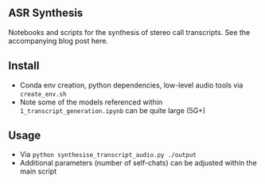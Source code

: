 ## ASR Synthesis
Notebooks and scripts for the synthesis of stereo call transcripts. See the accompanying blog post here.

## Install
- Conda env creation, python dependencies, low-level audio tools via `create_env.sh`
- Note some of the models referenced within `1_transcript_generation.ipynb` can be quite large (5G+)

## Usage
- Via `python synthesise_transcript_audio.py ./output`
- Additional parameters (number of self-chats) can be adjusted within the main script